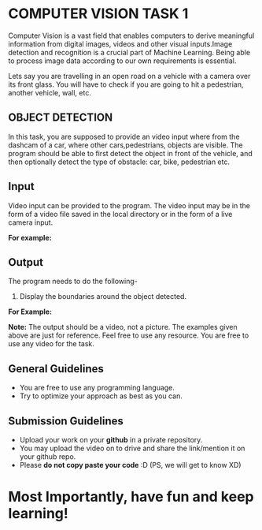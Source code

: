 # COMPUTER VISION TASK 1

Computer Vision is a vast field that enables computers to derive meaningful information from digital images, videos and other visual inputs.Image detection and recognition is a crucial part of Machine Learning. Being able to process image data according to our own requirements is essential. 
<p>Lets say you are travelling in an open road on a vehicle with a camera over its front glass. You
will have to check if you are going to hit a pedestrian, another vehicle, wall, etc.</p>

## OBJECT DETECTION

In this task, you are supposed to provide an video input where from the dashcam of a car, where other cars,pedestrians, objects are visible. The program should be able to first detect the object in front of the vehicle, and then optionally detect the type of obstacle: car, bike, pedestrian etc.

## Input

Video input can be provided to the program. The video input may be in the form of a video file saved in the local directory or in the form of a live camera input.

**For example:** 


## Output

The program needs to do the following-

 1. Display the boundaries around the object detected.
 
**For Example:**

 
 **Note:** The output should be a video, not a picture. The examples given above are just for reference. Feel free to use any resource. You are free to use any video for the task.

## General Guidelines

 - You are free to use any programming language.
 - Try to optimize your approach as best as you can.

## Submission Guidelines

- Upload your work on your **github** in a private repository.
- You may upload the video on to drive and share the link/mention it on your github repo.
- Please **do not copy paste your code** :D (PS, we will get to know XD)

# Most Importantly, have fun and keep learning!
